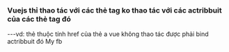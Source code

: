 
### Vuejs thỉ thao tác với các thẻ tag ko thao tác với các actribbuit của các thẻ tag đó 
---vd: thẻ thuộc tính href của thẻ a vue không thao tác được phải bind actribbuit đó <a v-bind:href="link">My fb</a>

